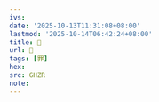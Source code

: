 ```yaml
---
ivs:
date: '2025-10-13T11:31:08+08:00'
lastmod: '2025-10-14T06:42:24+08:00'
title: 󰨙
url: 󰨙
tags: [罪]
hex: 
src: GHZR
note:
---
```

